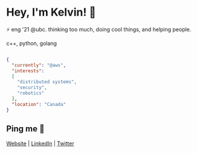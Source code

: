# Hey, I'm Kelvin! 👋

:zap: eng '21 @ubc. thinking too much, doing cool things, and helping people.

c++, python, golang
```json

{
  "currently": "@aws",
  "interests": 
  [
    "distributed systems",
    "security",
    "robotics"
  ],
  "location": "Canada"
}

```

## Ping me :postbox:
[Website](https://www.kelvinkoon.dev/) | [LinkedIn](https://www.linkedin.com/in/kelvinkoon/) | [Twitter](https://twitter.com/NotCelsiusDeg)
